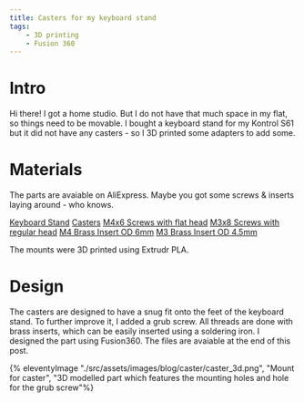 ```yaml
---
title: Casters for my keyboard stand
tags:
    - 3D printing
    - Fusion 360
---
```


# Intro
Hi there! I got a home studio. But I do not have that much space in my flat, so things need to be movable. I bought a keyboard stand for my Kontrol S61 but it did not have any casters - so I 3D printed some adapters to add some. 


# Materials
The parts are avaiable on AliExpress. Maybe you got some screws & inserts laying around - who knows.

[Keyboard Stand](https://www.thomann.de/de/millenium_ks1010_keyboardstaender_economy.htm)
[Casters](https://www.aliexpress.com/item/1005005901255890.html)
[M4x6 Screws with flat head](https://www.aliexpress.com/item/1005001668155119.html)
[M3x8 Screws with regular head](https://www.aliexpress.com/item/1005003684855840.html)
[M4 Brass Insert OD 6mm](https://www.aliexpress.com/item/1005004535859664.html)
[M3 Brass Insert OD 4.5mm](https://www.aliexpress.com/item/1005004535859664.html)

The mounts were 3D printed using Extrudr PLA.

# Design

The casters are designed to have a snug fit onto the feet of the keyboard stand. To further improve it, I added a grub screw. All threads are done with brass inserts, which can be easily inserted using a soldering iron. I designed the part using Fusion360. The files are avaiable at the end of this post.

{% eleventyImage "./src/assets/images/blog/caster/caster_3d.png", "Mount for caster", "3D modelled part which features the mounting holes and hole for the grub screw"%}